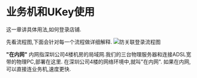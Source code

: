 # 业务机和UKey使用

这一章讲具体用法,如何登录店铺.

先看流程图,下面会针对每一个流程做详细解释.
![防关联登录流程图](http://lemai.oss-cn-shenzhen.aliyuncs.com/gitbook_netlogin/%E9%98%B2%E5%85%B3%E8%81%94%E7%99%BB%E5%BD%95%E6%B5%81%E7%A8%8B%E5%9B%BE.jpeg)


**"在内网"**
内网指深圳公司4楼机房的局域网.我们的三台物理服务器和连接ADSL宽带的物理PC,部署在这里.
在深圳公司4楼的网络环境中,就叫"在内网".
如果在内网,可以直接连业务机,速度更快.

